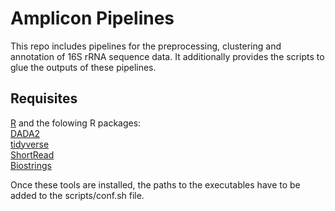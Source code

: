 # Amplicon Pipelines

This repo includes pipelines for the preprocessing, clustering and annotation of 16S rRNA sequence data. 
It additionally provides the scripts to glue the outputs of these pipelines.

## Requisites 
[R](https://www.r-project.org) and the folowing R packages:  
[DADA2](https://benjjneb.github.io/dada2/index.html)  
[tidyverse](www.tidyverse.org)  
[ShortRead](https://www.bioconductor.org/packages/release/bioc/html/ShortRead.html)  
[Biostrings](https://bioconductor.org/packages/release/bioc/html/Biostrings.html)  

Once these tools are installed, the paths to the executables have to be added to the scripts/conf.sh file.



